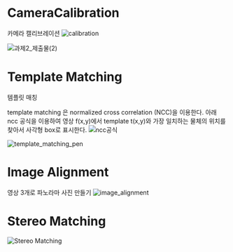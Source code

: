 # CameraCalibration
카메라 캘리브레이션
![calibration](https://user-images.githubusercontent.com/71128321/231546981-051bed29-eca0-4ef5-bea3-a0dffa13f5b0.png)


![과제2_제출물(2)](https://user-images.githubusercontent.com/71128321/231549089-957bef5a-5dd5-478a-ad39-baeec78a957e.png)

# Template Matching
템플릿 매칭

template matching 은 normalized cross correlation (NCC)을 이용한다.
아래 ncc 공식을 이용하여 영상 f(x,y)에서 template t(x,y)와 가장 일치하는 물체의 위치를 찾아서 사각형 box로 표시한다.
![ncc공식](https://user-images.githubusercontent.com/71128321/235978779-ad38190c-78d2-4d53-a364-1bddf05495a4.jpg)

![template_matching_pen](https://user-images.githubusercontent.com/71128321/236149945-a66b0f41-10c9-4881-b31d-be2f53d486e1.jpg)


# Image Alignment
영상 3개로 파노라마 사진 만들기
![image_alignment](https://github.com/Jooyeon-Kimm/Computer-Vision/assets/71128321/2b4c88e8-c0cd-4963-9269-df6ab357de18)

# Stereo Matching
![Stereo Matching](https://github.com/Jooyeon-Kimm/kotlinpractice/assets/71128321/fabd8d4b-5846-46f5-8d17-72249a66666e)
